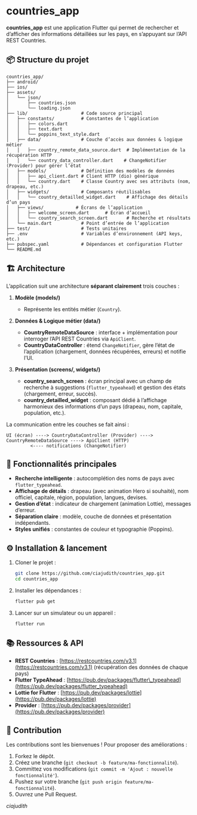 # countries\_app

**countries\_app** est une application Flutter qui permet de rechercher et d’afficher des informations détaillées sur les pays, en s’appuyant sur l’API REST Countries.

## 📦 Structure du projet

```
countries_app/
├── android/               
├── ios/                
├── assets/              
│   └── json/
│       ├── countries.json 
│       └── loading.json 
├── lib/                    # Code source principal
│   ├── constants/          # Constantes de l’application
│   │   ├── colors.dart
│   │   ├── text.dart     
│   │   └── poppins_text_style.dart
│   ├── data/               # Couche d’accès aux données & logique métier
│   │   ├── country_remote_data_source.dart  # Implémentation de la récupération HTTP
│   │   └── country_data_controller.dart    # ChangeNotifier (Provider) pour gérer l’état
│   ├── models/             # Définition des modèles de données
│   │   ├── api_client.dart # Client HTTP (dio) générique
│   │   └── country.dart    # Classe Country avec ses attributs (nom, drapeau, etc.)
│   ├── widgets/            # Composants réutilisables
│   │   └── country_detailled_widget.dart    # Affichage des détails d’un pays
│   ├── views/            # Écrans de l’application
│   │   ├── welcome_screen.dart      # Écran d’accueil
│   │   └── country_search_screen.dart       # Recherche et résultats
│   └── main.dart           # Point d’entrée de l’application
├── test/                   # Tests unitaires
├── .env                    # Variables d’environnement (API keys, etc.)
├── pubspec.yaml            # Dépendances et configuration Flutter
└── README.md               
```

## 🏗️ Architecture

L’application suit une architecture **séparant clairement** trois couches :

1. **Modèle (models/)**

    * Représente les entités métier (`Country`).
2. **Données & Logique métier (data/)**

    * **CountryRemoteDataSource** : interface + implémentation pour interroger l’API REST Countries via `ApiClient`.
    * **CountryDataController** : étend `ChangeNotifier`, gère l’état de l’application (chargement, données récupérées, erreurs) et notifie l’UI.
3. **Présentation (screens/, widgets/)**

    * **country\_search\_screen** : écran principal avec un champ de recherche à suggestions (`flutter_typeahead`) et gestion des états (chargement, erreur, succès).
    * **country\_detailled\_widget** : composant dédié à l’affichage harmonieux des informations d’un pays (drapeau, nom, capitale, population, etc.).

La communication entre les couches se fait ainsi :

```
UI (écran) ----> CountryDataController (Provider) ----> CountryRemoteDataSource ----> ApiClient (HTTP)
         <---- notifications (ChangeNotifier)
```

## 🚀 Fonctionnalités principales

* **Recherche intelligente** : autocomplétion des noms de pays avec `flutter_typeahead`.
* **Affichage de détails** : drapeau (avec animation Hero si souhaité), nom officiel, capitale, région, population, langues, devises.
* **Gestion d’état** : indicateur de chargement (animation Lottie), messages d’erreur.
* **Séparation claire** : modèle, couche de données et présentation indépendants.
* **Styles unifiés** : constantes de couleur et typographie (Poppins).

## ⚙️ Installation & lancement

1. Cloner le projet :

   ```bash
   git clone https://github.com/ciajudith/countries_app.git
   cd countries_app
   ```
2. Installer les dépendances :

   ```bash
   flutter pub get
   ```
3. Lancer sur un simulateur ou un appareil :

   ```bash
   flutter run
   ```
   
## 📚 Ressources & API

* **REST Countries** : [https://restcountries.com/v3.1](https://restcountries.com/v3.1) (récupération des données de chaque pays)
* **Flutter TypeAhead** : [https://pub.dev/packages/flutter\_typeahead](https://pub.dev/packages/flutter_typeahead)
* **Lottie for Flutter** : [https://pub.dev/packages/lottie](https://pub.dev/packages/lottie)
* **Provider** : [https://pub.dev/packages/provider](https://pub.dev/packages/provider)

## 🤝 Contribution

Les contributions sont les bienvenues ! Pour proposer des améliorations :

1. Forkez le dépôt.
2. Créez une branche (`git checkout -b feature/ma-fonctionnalité`).
3. Committez vos modifications (`git commit -m 'Ajout : nouvelle fonctionnalité'`).
4. Pushez sur votre branche (`git push origin feature/ma-fonctionnalité`).
5. Ouvrez une Pull Request.



*ciajudith*
